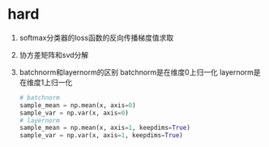 # hard

1. softmax分类器的loss函数的反向传播梯度值求取
2. 协方差矩阵和svd分解

3. batchnorm和layernorm的区别
    batchnorm是在维度0上归一化
    layernorm是在维度1上归一化

    ```python
    # batchnorm
    sample_mean = np.mean(x, axis=0)
    sample_var = np.var(x, axis=0)
    # layernorm
    sample_mean = np.mean(x, axis=1, keepdims=True)
    sample_var = np.var(x, axis=1, keepdims=True)
    ```
